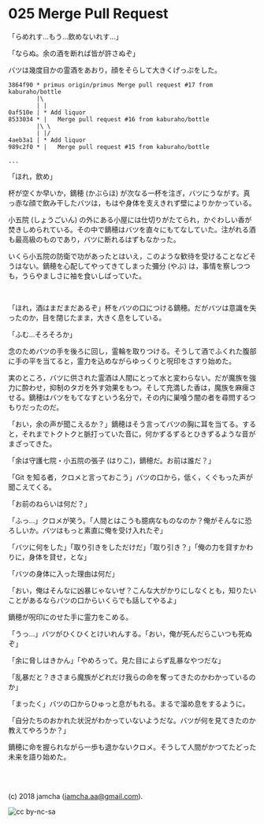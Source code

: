 

# 025 Merge Pull Request

「らめれす…もう…飲めないれす…」  

「ならぬ。余の酒を断れば皆が許さぬぞ」  

バツは幾度目かの霊酒をあおり，顔をそらして大きくげっぷをした。  

    3864f90 * primus origin/primus Merge pull request #17 from kaburaho/bottle
            |\  
            | |  
    0af510e | * Add liquor
    8533034 * |   Merge pull request #16 from kaburaho/bottle
            |\ \  
            | |/  
    4aeb3a1 | * Add liquor
    989c2f0 * |   Merge pull request #15 from kaburaho/bottle
    
    ...

「ほれ，飲め」  

杯が空くか早いか，鏑穂 (かぶらほ) が次なる一杯を注ぎ，バツにうながす。真っ赤な顔で飲み干したバツは，もはや身体を支えきれず壁によりかかっている。  

小五院 (しょうごいん) の外にある小屋には仕切りがたてられ，かぐわしい香が焚きしめられている。その中で鏑穂はバツを直々にもてなしていた。注がれる酒も最高級のものであり，バツに断れるはずもなかった。  

いくら小五院の防衛で功があったとはいえ，このような歓待を受けることなどそうはない。鏑穂を心配してやってきてしまった彌分 (やぶ) は，事情を察しつつも，うらやましさに袖を食いしばっていた。  

<br>  

「ほれ，酒はまだまだあるぞ」杯をバツの口につける鏑穂。だがバツは意識を失ったのか，目を閉じたまま，大きく息をしている。  

「ふむ…そろそろか」  

念のためバツの手を後ろに回し，霊輪を取りつける。そうして酒でふくれた腹部に手の平を当てると，霊力を込めながらゆっくりと呪印をさすり始めた。  

実のところ，バツに供された霊酒は人間にとって水と変わらない。だが魔族を強力に酔わせ，抑制のタガを外す効果をもつ。そして充満した香は，魔族を麻痺させる。鏑穂はバツをもてなすという名分で，その内に巣喰う闇の者を尋問するつもりだったのだ。  

「おい，余の声が聞こえるか？」鏑穂はそう言ってバツの胸に耳を当てる。すると，それまでトクトクと脈打っていた音に，何かずるずるとひきずるような音がまざってきた。  

「余は守護七院・小五院の張子 (はりこ)，鏑穂だ。お前は誰だ？」  

「Git を知る者，クロメと言っておこう」バツの口から，低く，くぐもった声が聞こえてくる。  

「お前のねらいは何だ？」  

「ふっ…」クロメが笑う。「人間とはこうも臆病なものなのか？俺がそんなに恐ろしいか。バツはもっと素直に俺を受け入れたぞ」  

「バツに何をした」「取り引きをしただけだ」「取り引き？」「俺の力を貸すかわりに，身体を貸せ，とな」  

「バツの身体に入った理由は何だ」  

「おい，俺はそんなに凶暴じゃないぜ？こんな大がかりにしなくとも，知りたいことがあるならバツの口からいくらでも話してやるよ」  

鏑穂が呪印にのせた手に霊力をこめる。  

「うっ…」バツがひくひくとけいれんする。「おい，俺が死んだらこいつも死ぬぞ」  

「余に脅しはきかん」「やめろって。見た目によらず乱暴なやつだな」  

「乱暴だと？きさまら魔族がどれだけ我らの命を奪ってきたのかわかっているのか」  

「まったく」バツの口からひゅっと息がもれる。まるで溜め息をするように。  

「自分たちのおかれた状況がわかっていないようだな。バツが何を見てきたのか教えてやろうか？」  

鏑穂に命を握られながら一歩も退かないクロメ。そうして人間がかつてたどった未来を語り始めた。  

<br>  
<br>  

(c) 2018 jamcha (jamcha.aa@gmail.com).  

![cc by-nc-sa](https://i.creativecommons.org/l/by-nc-sa/4.0/88x31.png)  

